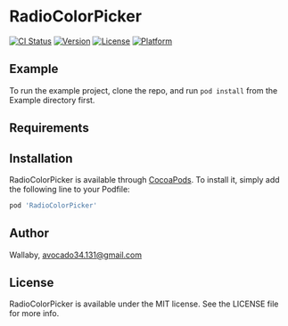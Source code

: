 # RadioColorPicker

[![CI Status](https://img.shields.io/travis/SunneyG/RadioColorPicker.svg?style=flat)](https://travis-ci.org/SunneyG/RadioColorPicker)
[![Version](https://img.shields.io/cocoapods/v/RadioColorPicker.svg?style=flat)](https://cocoapods.org/pods/RadioColorPicker)
[![License](https://img.shields.io/cocoapods/l/RadioColorPicker.svg?style=flat)](https://cocoapods.org/pods/RadioColorPicker)
[![Platform](https://img.shields.io/cocoapods/p/RadioColorPicker.svg?style=flat)](https://cocoapods.org/pods/RadioColorPicker)

## Example

To run the example project, clone the repo, and run `pod install` from the Example directory first.

## Requirements

## Installation

RadioColorPicker is available through [CocoaPods](https://cocoapods.org). To install
it, simply add the following line to your Podfile:

```ruby
pod 'RadioColorPicker'
```

## Author

Wallaby, avocado34.131@gmail.com

## License

RadioColorPicker is available under the MIT license. See the LICENSE file for more info.
